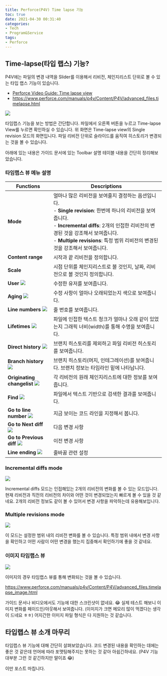 ```yaml
---
title: Perforce(P4V) Time lapse 기능
toc: true
date: 2021-04-30 00:31:40
categories:
- Tech
- Program&Service
tags:
- Perforce
---
```


## Time-lapse(타입 랩스) 기능?

P4V에는 파일의 변경 내역을 Slider를 이용해서 리비전, 체인지리스트 단위로 볼 수 있는 타입 랩스 기능이 있습니다.

- [Perforce Video Guide: Time lapse view](https://www.perforce.com/video-tutorials/vcs/using-time-lapse-view)
- https://www.perforce.com/manuals/p4v/Content/P4V/advanced_files.timelapse.html

![](https://user-images.githubusercontent.com/5077086/116579937-dbcaa980-a94d-11eb-8d5f-e4413ba2478b.png)

타임랩스 기능을 보는 방법은 간단합니다. 파일에서 오른쪽 버튼을 누르고 Time-lapse View를 누르면 확인하실 수 있습니다.
위 화면은 Time-lapse view의 Single revision 모드의 화면입니다. 파일 리비전 단위로 슬라이드를 움직여 히스토리가 변경되는 것을 볼 수 있습니다.

아래에 있는 내용은 가이드 문서에 있는 Toolbar 설명 테이블 내용을 간단히 정리해보았습니다.

### 타임랩스 뷰 메뉴 설명

| Functions                                                    | Descriptions                                                 |
| ------------------------------------------------------------ | ------------------------------------------------------------ |
| **Mode**                                                     | 얼마나 많은 리비전을 보여줄지 결정하는 옵션입니다.<br />- **Single revision**: 한번에 하나의 리비전을 보여줍니다. <br />- **Incremental diffs**: 2개의 인접한 리비전의 변경된 것을 강조해서 보여줍니다. <br />- **Multiple revisions**: 특정 범위 리비전의 변경된 것을 강조해서 보여줍니다. |
| **Content range**                                            | 시작과 끝 리비전을 정의합니다.                               |
| **Scale**                                                    | 시점 단위를 체인지리스트로 볼 것인지, 날짜, 리비전으로 볼 것인지 정의합니다. |
| **User** ![](https://www.perforce.com/manuals/p4v/Content/Images/p4v-tlv-user_12x15.png) | 수정한 유저를 보여줍니다.                                    |
| **Aging** ![](https://www.perforce.com/manuals/p4v/Content/Images/p4v-tlv_aging_16x15.png) | 수정 사항이 얼마나 오래되었는지 색으로 보여줍니다.           |
| **Line numbers** ![](https://www.perforce.com/manuals/p4v/Content/Images/p4v-tlv_linenumbers_15x15.png) | 줄 번호를 보여줍니다.                                        |
| **Lifetimes** ![](https://www.perforce.com/manuals/p4v/Content/Images/p4v-tlv-lifetimes_15x15.png) | 파일에 인접한 텍스트 청크가 얼마나 오래 같이 있었는지 그래픽 너비(width)를 통해 수명을 보여줍니다. |
| **Direct history** ![](https://www.perforce.com/manuals/p4v/Content/Images/p4v-p4v_timelapse_direct_15x15.png) | 브랜치 히스토리를 제외하고 파일 리비전 히스토리를 보여줍니다. |
| **Branch history** ![](https://www.perforce.com/manuals/p4v/Content/Images/p4v-branchhistory_15x15.png) | 브랜치 히스토리(머지, 인테그레이션)를 보여줍니다. 브랜치 정보는 타임라인 밑에 나타납니다. |
| **Originating changelist** ![](https://www.perforce.com/manuals/p4v/Content/Images/p4v-p4v_timelapse_originating_15x15.png) | 각 리비전의 원래 체인지리스트에 대한 정보를 보여줍니다.      |
| **Find** ![](https://www.perforce.com/manuals/p4v/Content/Images/p4merge-find_15x15.png) | 파일에서 텍스트 기반으로 검색한 결과를 보여줍니다.           |
| **Go to line number** ![](https://www.perforce.com/manuals/p4v/Content/Images/p4merge-gotoline_15x15.png) | 지금 보이는 코드 라인을 지정해서 봅니다.                     |
| **Go to Next diff** ![](https://www.perforce.com/manuals/p4v/Content/Images/p4merge-nextdiff_15x15.png) | 다음 변경 사항                                               |
| **Go to Previous diff** ![](https://www.perforce.com/manuals/p4v/Content/Resources/Images/p4merge-prevdiff_15x15.png) | 이전 변경 사항                                               |
| **Line ending** ![](https://www.perforce.com/manuals/p4v/Content/Images/p4merge-lineend_17x15.png) | 줄바꿈 관련 설정                                             |

### Incremental diffs mode

![](https://user-images.githubusercontent.com/5077086/116579933-db321300-a94d-11eb-8a7b-245b677007f2.png)

Incremental diffs 모드는 인접해있는 2개의 리비전의 변화를 볼 수 있는 모드입니다.
현재 리비전과 직전의 리비전의 차이와 어떤 것이 변경되었는지 빠르게 볼 수 있을 것 같네요.
2개의 리비전 정보도 같이 볼 수 있어서 변경 사항을 파악하는데 유용해보입니다.

### Multiple revisions mode

![](https://user-images.githubusercontent.com/5077086/116579918-d79e8c00-a94d-11eb-8ef6-0f0ad90ebe9d.png)

이 모드는 설정한 범위 내의 리비전 변화를 볼 수 있습니다.
특정 범위 내에서 변경 사항을 확인하고 어떤 사람이 어떤 변경을 했는지 집중해서 확인하기에 좋을 것 같네요.

### 이미지 타임랩스 뷰

![](https://user-images.githubusercontent.com/5077086/116586528-8a71e880-a954-11eb-904a-cea3ddf48efe.png)

이미지의 경우 타임랩스 뷰를 통해 변화되는 것을 볼 수 있습니다.

https://www.perforce.com/manuals/p4v/Content/P4V/advanced_files.timelapse_image.html

가이드 문서나 비디오에서도 기능에 대한 스크린샷이 없네요. 😂 
실제 테스트 해보니 이미지 변화를 페이드인/아웃해서 보여줍니다. (이미지가 크면 메모리 많이 먹겠다는 생각이 드네요 ㅎㅎ)
어지간한 이미지 파일 형식은 다 지원하는 것 같습니다.

## 타입랩스 뷰 소개 마무리

타임랩스 뷰 기능에 대해 간단히 살펴보았습니다.
코드 변경된 내용을 확인하는 데에는 좋은 것 같은데 언어에 따라 포맷팅해주지는 못하는 것 같아 아쉽긴하네요. (P4V 기능 대부분 그런 것 같긴하지만 말이죠 😂)

이만 포스트 마칩니다.